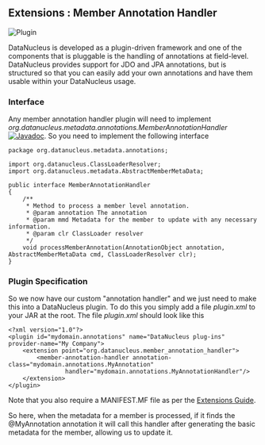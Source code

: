 <head><title>Extensions : Member Annotation Handler</title></head>

## Extensions : Member Annotation Handler
![Plugin](../images/nucleus_plugin.gif)

DataNucleus is developed as a plugin-driven framework and one of the components that is pluggable is the handling of annotations at field-level. 
DataNucleus provides support for JDO and JPA annotations, but is structured so that you can easily add your own annotations and have them usable within your DataNucleus usage.

### Interface

Any member annotation handler plugin will need to implement _org.datanucleus.metadata.annotations.MemberAnnotationHandler_
[![Javadoc](../images/javadoc.gif)](http://www.datanucleus.org/javadocs/core/latest/org/datanucleus/metadata/annotations/MemberAnnotationHandler.html).
So you need to implement the following interface


	package org.datanucleus.metadata.annotations;
	
	import org.datanucleus.ClassLoaderResolver;
	import org.datanucleus.metadata.AbstractMemberMetaData;
	
	public interface MemberAnnotationHandler
	{
	    /**
	     * Method to process a member level annotation.
    	 * @param annotation The annotation
    	 * @param mmd Metadata for the member to update with any necessary information.
    	 * @param clr ClassLoader resolver
    	 */
    	void processMemberAnnotation(AnnotationObject annotation, AbstractMemberMetaData cmd, ClassLoaderResolver clr);
	}

### Plugin Specification

So we now have our custom "annotation handler" and we just need to make this into a DataNucleus plugin. To do this you simply add a file 
_plugin.xml_ to your JAR at the root. The file _plugin.xml_ should look like this


	<?xml version="1.0"?>
	<plugin id="mydomain.annotations" name="DataNucleus plug-ins" provider-name="My Company">
    	<extension point="org.datanucleus.member_annotation_handler">
        	<member-annotation-handler annotation-class="mydomain.annotations.MyAnnotation" 
            	    handler="mydomain.annotations.MyAnnotationHandler"/>
    	</extension>
	</plugin>

Note that you also require a MANIFEST.MF file as per the [Extensions Guide](index.html).

So here, when the metadata for a member is processed, if it finds the @MyAnnotation annotation
it will call this handler after generating the basic metadata for the member, allowing us to update it.
